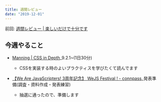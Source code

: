 ```yaml
---
title: 週間レビュー
date: "2019-12-01"
---
```


前回: [週間レビュー | 楽しいだけで十分です](https://yinm.info/20191124/)

## 今週やること

- [Manning | CSS in Depth](https://www.manning.com/books/css-in-depth)_9.2.1~(1日30分)
  - CSSを実装する時のよいプラクティスを学びたくて読んでます

- [【We Are JavaScripters! 3周年記念】 WeJS Festival ! - connpass](https://wajs.connpass.com/event/151413/)_発表準備(調査・資料作成・発表練習)
  - 抽選に通ったので、準備します

